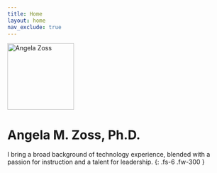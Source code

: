 ```yaml
---
title: Home
layout: home
nav_exclude: true
---
```


<div class="float-left-lg">
     <img src="assets/images/az_portrait.jpg"
     alt="Angela Zoss"
     width="150px;" />
</div>

<h1>Angela M. Zoss, Ph.D.</h1>

I bring a broad background of technology experience, blended with a passion for instruction and a talent for leadership. 
{: .fs-6 .fw-300 }


